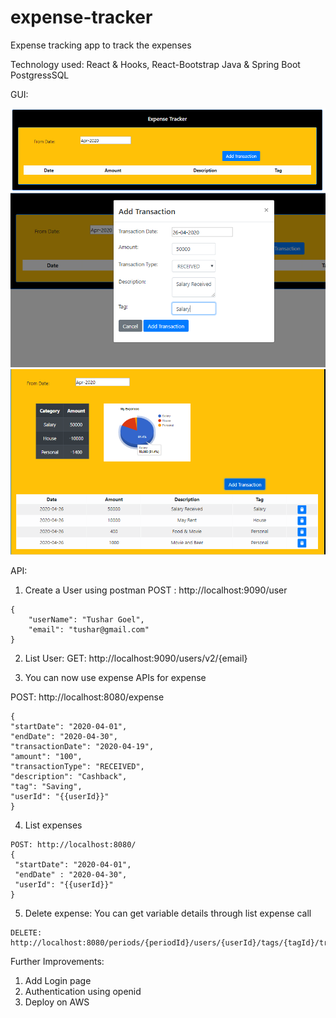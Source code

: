 # expense-tracker

Expense tracking app to track the expenses

Technology used:
React & Hooks,
React-Bootstrap
Java & Spring Boot
PostgressSQL

GUI:

![](https://github.com/tushargoel86/expense-tracker/blob/master/images/start.PNG)
![](https://github.com/tushargoel86/expense-tracker/blob/master/images/AddTransaction.PNG)
![](https://github.com/tushargoel86/expense-tracker/blob/master/images/Expense.PNG)



API:

1) Create a User using postman
POST : http://localhost:9090/user
```
{
	"userName": "Tushar Goel",
	"email": "tushar@gmail.com"
}
```

2) List User:
GET:  http://localhost:9090/users/v2/{email}

3) You can now use expense APIs for expense

POST: http://localhost:8080/expense
```
{
"startDate": "2020-04-01",
"endDate": "2020-04-30",
"transactionDate": "2020-04-19",
"amount": "100",
"transactionType": "RECEIVED",
"description": "Cashback",
"tag": "Saving",
"userId": "{{userId}}"
}
```
4) List expenses
```
POST: http://localhost:8080/
{
 "startDate": "2020-04-01",
 "endDate" : "2020-04-30",
 "userId": "{{userId}}"
}
```

5) Delete expense: You can get variable details through list expense call
```
DELETE: http://localhost:8080/periods/{periodId}/users/{userId}/tags/{tagId}/transactions/{transactionId}
```

Further Improvements:
1) Add Login page
2) Authentication using openid
3) Deploy on AWS
